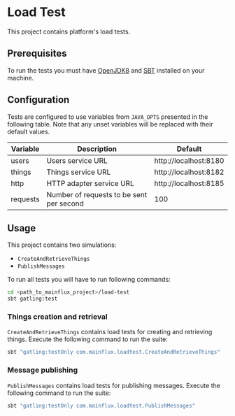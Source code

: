 # Load Test

This project contains platform's load tests.

## Prerequisites

To run the tests you must have [OpenJDK8](http://openjdk.java.net/install/) and
[SBT](https://www.scala-sbt.org/1.0/docs/Setup.html) installed on your machine.

## Configuration

Tests are configured to use variables from `JAVA_OPTS` presented in the
following table. Note that any unset variables will be replaced with their
default values.

| Variable | Description                              | Default               |
|----------|------------------------------------------|-----------------------|
| users    | Users service URL                        | http://localhost:8180 |
| things   | Things service URL                       | http://localhost:8182 |
| http     | HTTP adapter service URL                 | http://localhost:8185 |
| requests | Number of requests to be sent per second | 100                   |

## Usage

This project contains two simulations:

- `CreateAndRetrieveThings`
- `PublishMessages`

To run all tests you will have to run following commands:

```bash
cd <path_to_mainflux_project>/load-test
sbt gatling:test
```

### Things creation and retrieval

`CreateAndRetrieveThings` contains load tests for creating and retrieving things.
Execute the following command to run the suite:

```bash
sbt "gatling:testOnly com.mainflux.loadtest.CreateAndRetrieveThings"
```

### Message publishing

`PublishMessages` contains load tests for publishing messages. Execute the following
command to run the suite:

```bash
sbt "gatling:testOnly com.mainflux.loadtest.PublishMessages"
```
